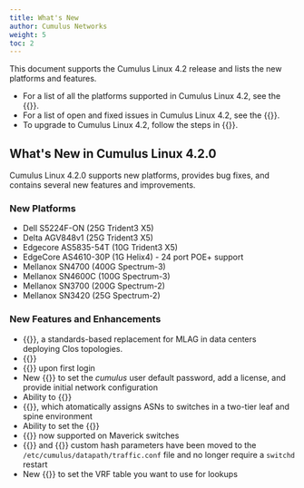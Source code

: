 ```yaml
---
title: What's New
author: Cumulus Networks
weight: 5
toc: 2
---
```

This document supports the Cumulus Linux 4.2 release and lists the new platforms and features.

- For a list of all the platforms supported in Cumulus Linux 4.2, see the {{<exlink url="https://cumulusnetworks.com/products/hardware-compatibility-list/" text="Hardware Compatibility List (HCL)">}}.
- For a list of open and fixed issues in Cumulus Linux 4.2, see the {{<link title="Cumulus Linux 4.2 Release Notes" text="Cumulus Linux 4.2 Release Notes">}}.
- To upgrade to Cumulus Linux 4.2, follow the steps in {{<link url="Upgrading-Cumulus-Linux">}}.

## What's New in Cumulus Linux 4.2.0

Cumulus Linux 4.2.0 supports new platforms, provides bug fixes, and contains several new features and improvements.

### New Platforms

- Dell S5224F-ON (25G Trident3 X5)
- Delta AGV848v1 (25G Trident3 X5)
- Edgecore AS5835-54T (10G Trident3 X5)
- EdgeCore AS4610-30P (1G Helix4) - 24 port POE+ support
- Mellanox SN4700 (400G Spectrum-3)
- Mellanox SN4600C (100G Spectrum-3)
- Mellanox SN3700 (200G Spectrum-2)
- Mellanox SN3420 (25G Spectrum-2)

### New Features and Enhancements

- {{<link title="EVPN Multihoming">}}, a standards-based replacement for MLAG in data centers deploying Clos topologies.
- {{<link url="DHCP-Snooping" text="DHCP Snooping">}}
- {{<link url="Quick-Start-Guide#login-credentials" text="Mandatory cumulus user default password change">}} upon first login
- New {{<link url="Installing-a-New-Cumulus-Linux-Image#onie-installation-options" text="ONIE command line options">}} to set the *cumulus* user default password, add a license, and provide initial network configuration
- Ability to {{<link url="Installing-a-New-Cumulus-Linux-Image#edit-the-cumulus-linux-image-advanced" text="edit the Cumulus Linux image file">}}
- {{<link url="Border-Gateway-Protocol-BGP/#auto-bgp" text="Auto BGP">}}, which atomatically assigns ASNs to switches in a two-tier leaf and spine environment
- Ability to set the {{<link title="Network Troubleshooting#use-the-cpu-port-as-the-span-destination" text="CPU as a SPAN destination interface">}}
- {{<link url="Buffer-and-Queue-Management/" text="QoS">}} now supported on Maverick switches
- {{<link url="Equal-Cost-Multipath-Load-Sharing-Hardware-ECMP/#ecmp-custom-hashing" text="ECMP">}} and {{<link url="Bonding-Link-Aggregation/#lag-custom-hashing" text="LAG">}} custom hash parameters have been moved to the `/etc/cumulus/datapath/traffic.conf` file and no longer require a `switchd` restart
- New {{<link url="Policy-based-Routing" text="PBR rule option">}} to set the VRF table you want to use for lookups
